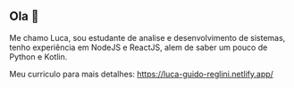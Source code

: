 ## Ola 👋

Me chamo Luca, sou estudante de analise e desenvolvimento de sistemas,  tenho experiência em  NodeJS e ReactJS, alem de saber um pouco de Python e Kotlin.

Meu curriculo para mais detalhes: https://luca-guido-reglini.netlify.app/

<!--
**LucaGuidoRegolini/LucaGuidoRegolini** is a ✨ _special_ ✨ repository because its `README.md` (this file) appears on your GitHub profile.

Here are some ideas to get you started:

- 🔭 I’m currently working on ...
- 🌱 I’m currently learning ...
- 👯 I’m looking to collaborate on ...
- 🤔 I’m looking for help with ...
- 💬 Ask me about ...
- 📫 How to reach me: ...
- 😄 Pronouns: ...
- ⚡ Fun fact: ...
-->
